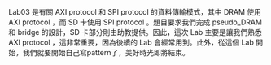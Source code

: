 Lab03 是有關 AXI protocol 和 SPI protocol 的資料傳輸模式，其中 DRAM 使用 AXI protocol ，而 SD 卡使用 SPI protocol 。題目要求我們完成 pseudo_DRAM 和 bridge 的設計，SD 卡部分則由助教提供。因此，這次 Lab 主要是讓我們熟悉 AXI protocol ，這非常重要，因為後續的 Lab 會經常用到。此外，從這個 Lab 開始，我們就要開始自己寫pattern了，美好時光即將結束。
